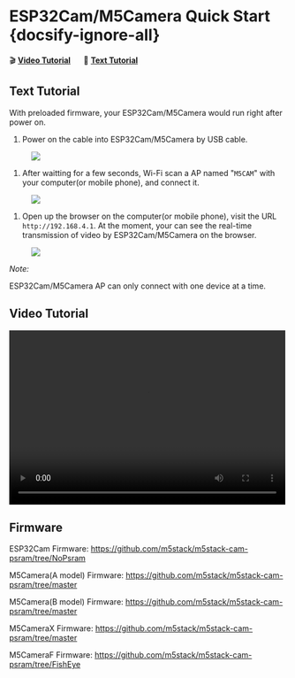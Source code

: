 # ESP32Cam/M5Camera Quick Start {docsify-ignore-all}

:clapper: **[Video Tutorial](#Video-Tutorial)**&nbsp;&nbsp;&nbsp;&nbsp;&nbsp;&nbsp;:memo: **[Text Tutorial](#Text-Tutorial)**

## Text Tutorial

With preloaded firmware, your ESP32Cam/M5Camera would run right after power on.
1. Power on the cable into ESP32Cam/M5Camera by USB cable.

<figure>
    <img src="assets/img/getting_started_pics/get_started_with_unit/ESP32CAM_Terminal.png">
</figure>


1. After waitting for a few seconds,  Wi-Fi scan a AP named "`M5CAM`" with your computer(or mobile phone), and connect it. 

<figure>
    <img src="assets/img/getting_started_pics/get_started_with_unit/ESP32CAM_M5CAM.png">
</figure>


1.  Open up the browser on the computer(or mobile phone), visit the URL `http://192.168.4.1`. At the moment, your can see the real-time transmission of video by ESP32Cam/M5Camera on the browser.

<figure>
    <img src="assets/img/getting_started_pics/get_started_with_unit/ESP32CAM_Browser.png">
</figure>


*Note:*

ESP32Cam/M5Camera AP can only connect with one device at a time.

## Video Tutorial

<video width="500" height="315" controls>
    <source src="https://m5stack.oss-cn-shenzhen.aliyuncs.com/video/LukeVideo/M5stack%20ESP32cam%20VS%20M5Camera%20(PSram)%20%20%20Setup.mp4" type="video/mp4">
</video>

## Firmware

ESP32Cam Firmware: https://github.com/m5stack/m5stack-cam-psram/tree/NoPsram

M5Camera(A model) Firmware: https://github.com/m5stack/m5stack-cam-psram/tree/master

M5Camera(B model) Firmware: https://github.com/m5stack/m5stack-cam-psram/tree/master

M5CameraX Firmware: https://github.com/m5stack/m5stack-cam-psram/tree/master

M5CameraF Firmware: https://github.com/m5stack/m5stack-cam-psram/tree/FishEye
